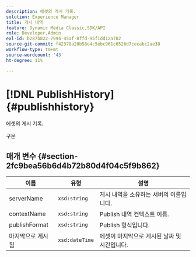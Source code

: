 ```yaml
---
description: 에셋의 게시 기록.
solution: Experience Manager
title: 게시 내역
feature: Dynamic Media Classic,SDK/API
role: Developer,Admin
exl-id: b287b822-7994-45af-8ffd-95f1dd12a782
source-git-commit: f42378a20b58e4c5ebc961c6526d7cecabc2ae38
workflow-type: tm+mt
source-wordcount: '43'
ht-degree: 11%

---
```


# [!DNL PublishHistory]{#publishhistory}

에셋의 게시 기록.

구문

## 매개 변수 {#section-2fc9bea56b6d4b72b80d4f04c5f9b862}

| 이름 | 유형 | 설명 |
|---|---|---|
| serverName | `xsd:string` | 게시 내역을 소유하는 서버의 이름입니다. |
| contextName | `xsd:string` | Publish 내역 컨텍스트 이름. |
| publishFormat | `xsd:string` | Publish 형식입니다. |
| 마지막으로 게시됨 | `xsd:dateTime` | 에셋이 마지막으로 게시된 날짜 및 시간입니다. |
